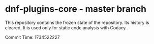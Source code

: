 # dnf-plugins-core - master branch

This repository contains the frozen state of the repository.
Its history is cleared. It is used only for static code
analysis with Codacy.

Commit Time: 1734522227